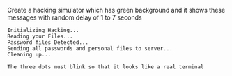  Create a hacking simulator which has green background and it shows these messages with random delay of 1 to 7 seconds 
    
    Initializing Hacking...
    Reading your Files...
    Password files Detected...
    Sending all passwords and personal files to server...
    Cleaning up...

    The three dots must blink so that it looks like a real terminal
  
